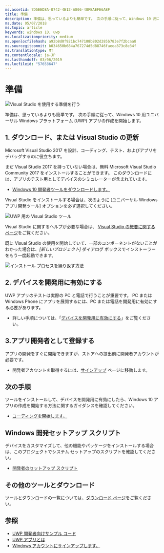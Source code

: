 ```yaml
---
ms.assetid: 7D5EED8A-0742-4E12-A806-40FBAEFE6ABF
title: 準備
description: 準備は、思っているよりも簡単です。 次の手順に従って、Windows 10 用ユニバーサル Windows プラットフォーム (UWP) アプリの作成を開始します。
ms.date: 05/07/2018
ms.topic: article
keywords: windows 10, uwp
ms.localizationpriority: medium
ms.openlocfilehash: a92b8d0f921bc747108b802d285b783e7f2bcaa8
ms.sourcegitcommit: b034650b684a767274d5d88746faeea373c8e34f
ms.translationtype: MT
ms.contentlocale: ja-JP
ms.lasthandoff: 03/06/2019
ms.locfileid: "57658647"
---
```

# <a name="get-set-up"></a>準備

![Visual Studio を使用する準備を行う](images/VisualStudio2017Hero_ImageXL-LG.png)

準備は、思っているよりも簡単です。 次の手順に従って、Windows 10 用ユニバーサル Windows プラットフォーム (UWP) アプリの作成を開始します。

## <a name="1-download-or-update-visual-studio"></a>1. ダウンロード、または Visual Studio の更新

Microsoft Visual Studio 2017 を設計、コーディング、テスト、およびアプリをデバッグするのに役立ちます。

まだ Visual Studio 2017 を持っていない場合は、無料 Microsoft Visual Studio Community 2017 をインストールすることができます。 このダウンロードには、アプリのテスト用としてデバイスのシミュレーターが含まれています。

-   [Windows 10 開発者ツールをダウンロードします。](https://go.microsoft.com/fwlink/p/?LinkID=534189)

Visual Studio をインストールする場合は、次のように [ユニバーサル Windows アプリ開発ツール] オプションを必ず選択してください。

![UWP 用の Visual Studio ツール](images/vs-2017-community-setup.png)

Visual Studio に関するヘルプが必要な場合は、 [Visual Studio の概要に関するページ](https://www.visualstudio.com/vs/getting-started)をご覧ください。

既に Visual Studio の使用を開始していて、一部のコンポーネントがないことがわかった場合は、*[新しいプロジェクト]* ダイアログ ボックスでインストーラーをもう一度起動できます。

   ![インストール プロセスを繰り返す方法](images/win10-cs-install.png)


## <a name="2-enable-your-device-for-development"></a>2. デバイスを開発用に有効にする

UWP アプリのテストは実際の PC と電話で行うことが重要です。 PC または Windows Phone にアプリを展開するには、PC または電話を開発用に有効にする必要があります。

-   詳しい手順については、「[デバイスを開発用に有効にする](enable-your-device-for-development.md)」をご覧ください。

## <a name="3-register-as-an-app-developer"></a>3.アプリ開発者として登録する

アプリの開発をすぐに開始できますが、ストアへの提出前に開発者アカウントが必要です。

-   開発者アカウントを取得するには、[サインアップ](sign-up.md) ページに移動します。

## <a name="whats-next"></a>次の手順

ツールをインストールして、デバイスを開発用に有効にしたら、Windows 10 アプリの作成を開始する方法に関するガイダンスを確認してください。

-   [コーディングを開始します。](create-uwp-apps.md)

## <a name="windows-development-setup-scripts"></a>Windows 開発セットアップ スクリプト

デバイスをカスタマイズして、他の機能やパッケージをインストールする場合は、このプロジェクトでシステム セットアップのスクリプトを確認してください。

- [開発者のセットアップ スクリプト](https://github.com/Microsoft/windows-dev-box-setup-scripts)

## <a name="want-more-tools-and-downloads"></a>その他のツールとダウンロード

ツールとダウンロードの一覧については、[ダウンロード ページ](https://go.microsoft.com/fwlink/p/?linkid=285935)をご覧ください。

## <a name="see-also"></a>参照

* [UWP 開発者向けサンプル コード](https://developer.microsoft.com/windows/samples)
* [UWP アプリとは](universal-application-platform-guide.md)
* [Windows アカウントにサインアップします。](sign-up.md)
